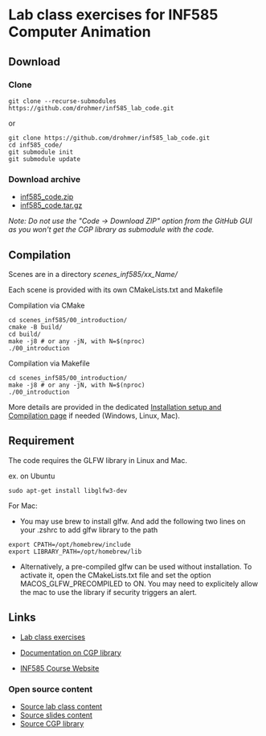 # Lab class exercises for INF585 Computer Animation

## Download



### Clone

```
git clone --recurse-submodules https://github.com/drohmer/inf585_lab_code.git
```

or

```
git clone https://github.com/drohmer/inf585_lab_code.git
cd inf585_code/
git submodule init
git submodule update
```

### Download archive

* [inf585_code.zip](https://imagecomputing.net/damien.rohmer/teaching/inf585/code/inf585_code.zip)
* [inf585_code.tar.gz](https://imagecomputing.net/damien.rohmer/teaching/inf585/code/inf585_code.tar.gz)


_Note: Do not use the "Code -> Download ZIP" option from the GitHub GUI as you won't get the CGP library as submodule with the code._


## Compilation

Scenes are in a directory _scenes_inf585/xx_Name/_

Each scene is provided with its own CMakeLists.txt and Makefile

Compilation via CMake
```
cd scenes_inf585/00_introduction/
cmake -B build/
cd build/
make -j8 # or any -jN, with N=$(nproc)
./00_introduction
```

Compilation via Makefile
```
cd scenes_inf585/00_introduction/
make -j8 # or any -jN, with N=$(nproc)
./00_introduction
```

More details are provided in the dedicated [Installation setup and Compilation page](https://imagecomputing.net/cgp/compilation) if needed (Windows, Linux, Mac).

## Requirement

The code requires the GLFW library in Linux and Mac.

ex. on Ubuntu

```
sudo apt-get install libglfw3-dev
```

For Mac:
* You may use brew to install glfw. And add the following two lines on your .zshrc to add glfw library to the path
```
export CPATH=/opt/homebrew/include
export LIBRARY_PATH=/opt/homebrew/lib
```
* Alternatively, a pre-compiled glfw can be used without installation. To activate it, open the CMakeLists.txt file and set the option MACOS_GLFW_PRECOMPILED to ON. You may need to explicitely allow the mac to use the library if security triggers an alert.


## Links

* [Lab class exercises](https://damienrohmer.com/data/teaching/2022_2023/x-inf585/practice/index.html)
* [Documentation on CGP library](https://imagecomputing.net/cgp/index.html)


* [INF585 Course Website](https://damienrohmer.com/data/teaching/2022_2023/x-inf585)

### Open source content

* [Source lab class content](https://github.com/drohmer/inf585_lab_class)
* [Source slides content](https://github.com/drohmer/inf585_course_slides)
* [Source CGP library](https://github.com/drohmer/cgp)
